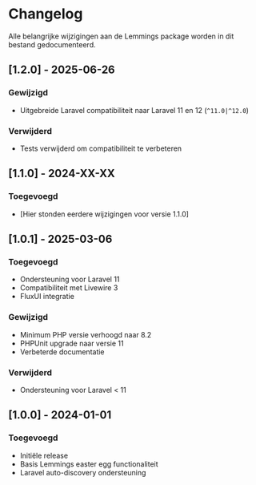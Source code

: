 # Changelog

Alle belangrijke wijzigingen aan de Lemmings package worden in dit bestand gedocumenteerd.

## [1.2.0] - 2025-06-26

### Gewijzigd

-   Uitgebreide Laravel compatibiliteit naar Laravel 11 en 12 (`^11.0|^12.0`)

### Verwijderd

-   Tests verwijderd om compatibiliteit te verbeteren

## [1.1.0] - 2024-XX-XX

### Toegevoegd

-   [Hier stonden eerdere wijzigingen voor versie 1.1.0]

## [1.0.1] - 2025-03-06

### Toegevoegd

-   Ondersteuning voor Laravel 11
-   Compatibiliteit met Livewire 3
-   FluxUI integratie

### Gewijzigd

-   Minimum PHP versie verhoogd naar 8.2
-   PHPUnit upgrade naar versie 11
-   Verbeterde documentatie

### Verwijderd

-   Ondersteuning voor Laravel < 11

## [1.0.0] - 2024-01-01

### Toegevoegd

-   Initiële release
-   Basis Lemmings easter egg functionaliteit
-   Laravel auto-discovery ondersteuning

